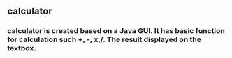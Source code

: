 ## calculator
### calculator is created based on a Java GUI. It has basic function for calculation such +, -, x,/. The result displayed on the textbox.
